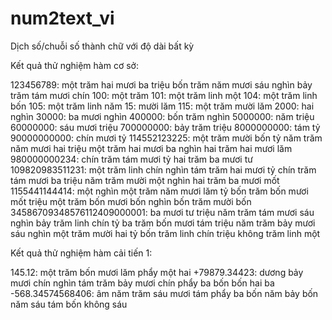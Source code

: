 # num2text_vi
Dịch số/chuỗi số thành chữ với độ dài bất kỳ

Kết quả thử nghiệm hàm cơ sở:

123456789: một trăm hai mươi ba triệu bốn trăm năm mươi sáu nghìn bảy trăm tám mươi chín
100: một trăm
101: một trăm linh một
104: một trăm linh bốn
105: một trăm linh năm
15: mười lăm
115: một trăm mười lăm
2000: hai nghìn
30000: ba mươi nghìn
400000: bốn trăm nghìn
5000000: năm triệu
60000000: sáu mươi triệu
700000000: bảy trăm triệu
8000000000: tám tỷ
90000000000: chín mươi tỷ
114552123225: một trăm mười bốn tỷ năm trăm năm mươi hai triệu một trăm hai mươi ba nghìn hai trăm hai mươi lăm
980000000234: chín trăm tám mươi tỷ hai trăm ba mươi tư
109820983511231: một trăm linh chín nghìn tám trăm hai mươi tỷ chín trăm tám mươi ba triệu năm trăm mười một nghìn hai trăm ba mươi mốt
1155441144414: một nghìn một trăm năm mươi lăm tỷ bốn trăm bốn mươi mốt triệu một trăm bốn mươi bốn nghìn bốn trăm mười bốn
34586709348576112409000001: ba mươi tư triệu năm trăm tám mươi sáu nghìn bảy trăm linh chín tỷ ba trăm bốn mươi tám triệu năm trăm bảy mươi sáu nghìn một trăm mười hai tỷ bốn trăm linh chín triệu không trăm linh một

Kết quả thử nghiệm hàm cải tiến 1:

145.12: một trăm bốn mươi lăm phẩy một hai
+79879.34423: dương bảy mươi chín nghìn tám trăm bảy mươi chín phẩy ba bốn bốn hai ba
-568.34574568406: âm năm trăm sáu mươi tám phẩy ba bốn năm bảy bốn năm sáu tám bốn không sáu